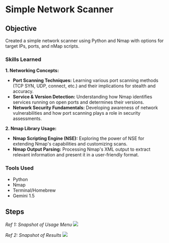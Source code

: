 # Simple Network Scanner

## Objective
Created a simple network scanner using Python and Nmap with options for target IPs, ports, and nMap scripts.

### Skills Learned

**1. Networking Concepts:**

* **Port Scanning Techniques:**  Learning various port scanning methods (TCP SYN, UDP, connect, etc.) and their implications for stealth and accuracy.
* **Service & Version Detection:**  Understanding how Nmap identifies services running on open ports and determines their versions.
* **Network Security Fundamentals:**  Developing awareness of network vulnerabilities and how port scanning plays a role in security assessments.

**2. Nmap Library Usage:**

* **Nmap Scripting Engine (NSE):**  Exploring the power of NSE for extending Nmap's capabilities and customizing scans.
* **Nmap Output Parsing:**  Processing Nmap's XML output to extract relevant information and present it in a user-friendly format.


### Tools Used

- Python
- Nmap
- Terminal/Homebrew
- Gemini 1.5

## Steps

*Ref 1: Snapshot of Usage Menu*
<img src="https://i.imgur.com/szxVleg.png"/>

*Ref 2: Snapshot of Results*
<img src="https://i.imgur.com/V7o2c5V.png"/>



